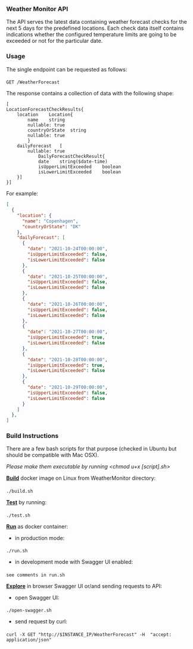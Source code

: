 ### Weather Monitor API
The API serves the latest data containing weather forecast checks for the next 5 days for the predefined locations.
Each check data itself contains indications whether the configured temperature limits are going to be exceeded or not for the particular date.

### Usage
The single endpoint can be requested as follows:

#### 
    GET /WeatherForecast 

The response contains a collection of data with the following shape:

````schema
[
LocationForecastCheckResults{
    location	Location{
        name	string
        nullable: true
        countryOrState	string
        nullable: true
        }
    dailyForecast	[
        nullable: true
            DailyForecastCheckResult{
            date	string($date-time)
            isUpperLimitExceeded	boolean
            isLowerLimitExceeded	boolean
    }]
}]
````
For example:
````json
[
  {
    "location": {
      "name": "Copenhagen",
      "countryOrState": "DK"
    },
    "dailyForecast": [
      {
        "date": "2021-10-24T00:00:00",
        "isUpperLimitExceeded": false,
        "isLowerLimitExceeded": false
      },
      {
        "date": "2021-10-25T00:00:00",
        "isUpperLimitExceeded": false,
        "isLowerLimitExceeded": false
      },
      {
        "date": "2021-10-26T00:00:00",
        "isUpperLimitExceeded": false,
        "isLowerLimitExceeded": false
      },
      {
        "date": "2021-10-27T00:00:00",
        "isUpperLimitExceeded": true,
        "isLowerLimitExceeded": false
      },
      {
        "date": "2021-10-28T00:00:00",
        "isUpperLimitExceeded": true,
        "isLowerLimitExceeded": false
      },
      {
        "date": "2021-10-29T00:00:00",
        "isUpperLimitExceeded": false,
        "isLowerLimitExceeded": false
      }
    ]
  },
]
````

### Build Instructions

There are a few bash scripts for that purpose (checked in Ubuntu but should be compatible with Mac OSX).

_Please make them executable by running <chmod u+x [script].sh>_ 

**[Build](build.sh)** docker image on Linux from WeatherMonitor directory:
####
    ./build.sh

**[Test](test.sh)** by running:
####
    ./test.sh

**[Run](run.sh)** as docker container:
- in production mode:
####
    ./run.sh
- in development mode with Swagger UI enabled:
####
    see comments in run.sh

**[Explore](open-swagger.sh)** in browser Swagger UI or/and sending requests to API:
- open Swagger UI:
####
    ./open-swagger.sh

- send request by curl:
####
    curl -X GET "http://$INSTANCE_IP/WeatherForecast" -H  "accept: application/json"
